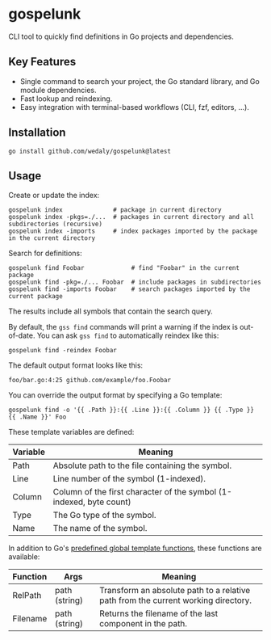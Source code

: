 gospelunk
================

CLI tool to quickly find definitions in Go projects and dependencies.

Key Features
------------

-	Single command to search your project, the Go standard library, and Go module dependencies.
-	Fast lookup and reindexing.
-	Easy integration with terminal-based workflows (CLI, fzf, editors, ...).

Installation
------------

```
go install github.com/wedaly/gospelunk@latest
```

Usage
-----

Create or update the index:

```
gospelunk index              # package in current directory
gospelunk index -pkgs=./...  # packages in current directory and all subdirectories (recursive)
gospelunk index -imports     # index packages imported by the package in the current directory
```

Search for definitions:

```
gospelunk find Foobar             # find "Foobar" in the current package
gospelunk find -pkg=./... Foobar  # include packages in subdirectories
gospelunk find -imports Foobar    # search packages imported by the current package
```

The results include all symbols that contain the search query.

By default, the `gss find` commands will print a warning if the index is out-of-date.
You can ask `gss find` to automatically reindex like this:
```
gospelunk find -reindex Foobar
```

The default output format looks like this:

```
foo/bar.go:4:25 github.com/example/foo.Foobar
```

You can override the output format by specifying a Go template:

```
gospelunk find -o '{{ .Path }}:{{ .Line }}:{{ .Column }} {{ .Type }} {{ .Name }}' Foo
```

These template variables are defined:

| Variable | Meaning                                                             |
|----------|---------------------------------------------------------------------|
| Path     | Absolute path to the file containing the symbol.                    |
| Line     | Line number of the symbol (1-indexed).                              |
| Column   | Column of the first character of the symbol (1-indexed, byte count) |
| Type     | The Go type of the symbol.                                          |
| Name     | The name of the symbol.                                             |

In addition to Go's [predefined global template functions](https://pkg.go.dev/text/template#hdr-Functions), these functions are available:

| Function | Args          | Meaning                                                                           |
|----------|---------------|-----------------------------------------------------------------------------------|
| RelPath  | path (string) | Transform an absolute path to a relative path from the current working directory. |
| Filename | path (string) | Returns the filename of the last component in the path.                           |
